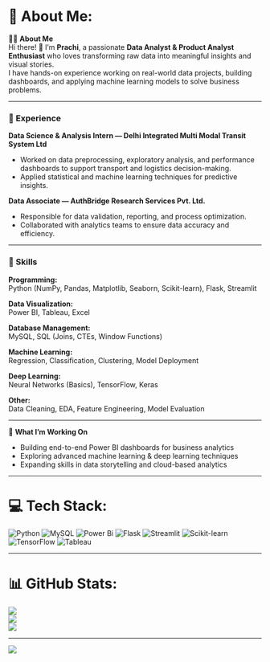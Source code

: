 # 💫 About Me:
👩‍💻 **About Me**  
Hi there! 👋 I’m **Prachi**, a passionate **Data Analyst & Product Analyst Enthusiast** who loves transforming raw data into meaningful insights and visual stories.  
I have hands-on experience working on real-world data projects, building dashboards, and applying machine learning models to solve business problems.

---

### 💼 Experience

**Data Science & Analysis Intern — Delhi Integrated Multi Modal Transit System Ltd**
- Worked on data preprocessing, exploratory analysis, and performance dashboards to support transport and logistics decision-making.
- Applied statistical and machine learning techniques for predictive insights.

**Data Associate — AuthBridge Research Services Pvt. Ltd.**
- Responsible for data validation, reporting, and process optimization.
- Collaborated with analytics teams to ensure data accuracy and efficiency.

---

### 🧠 Skills

**Programming:**  
Python (NumPy, Pandas, Matplotlib, Seaborn, Scikit-learn), Flask, Streamlit

**Data Visualization:**  
Power BI, Tableau, Excel  

**Database Management:**  
MySQL, SQL (Joins, CTEs, Window Functions)

**Machine Learning:**  
Regression, Classification, Clustering, Model Deployment

**Deep Learning:**  
Neural Networks (Basics), TensorFlow, Keras

**Other:**  
Data Cleaning, EDA, Feature Engineering, Model Evaluation  

---

🚀 **What I’m Working On**
- Building end-to-end Power BI dashboards for business analytics  
- Exploring advanced machine learning & deep learning techniques  
- Expanding skills in data storytelling and cloud-based analytics  

---

# 💻 Tech Stack:

![Python](https://img.shields.io/badge/python-3670A0?style=for-the-badge&logo=python&logoColor=ffdd54)
![MySQL](https://img.shields.io/badge/mysql-4479A1.svg?style=for-the-badge&logo=mysql&logoColor=white)
![Power Bi](https://img.shields.io/badge/power_bi-F2C811?style=for-the-badge&logo=powerbi&logoColor=black)
![Flask](https://img.shields.io/badge/flask-000000.svg?style=for-the-badge&logo=flask&logoColor=white)
![Streamlit](https://img.shields.io/badge/streamlit-FF4B4B?style=for-the-badge&logo=streamlit&logoColor=white)
![Scikit-learn](https://img.shields.io/badge/scikit--learn-F7931E?style=for-the-badge&logo=scikit-learn&logoColor=white)
![TensorFlow](https://img.shields.io/badge/tensorflow-FF6F00?style=for-the-badge&logo=tensorflow&logoColor=white)
![Tableau](https://img.shields.io/badge/Tableau-E97627?style=for-the-badge&logo=Tableau&logoColor=white)

---

# 📊 GitHub Stats:
![](https://github-readme-stats.vercel.app/api?username=prachirawat4&theme=dark&hide_border=false&include_all_commits=false&count_private=false)<br/>
![](https://nirzak-streak-stats.vercel.app/?user=prachirawat4&theme=dark&hide_border=false)<br/>
![](https://github-readme-stats.vercel.app/api/top-langs/?username=prachirawat4&theme=dark&hide_border=false&include_all_commits=false&count_private=false&layout=compact)

---

[![](https://visitcount.itsvg.in/api?id=prachirawat4&icon=0&color=0)](https://visitcount.itsvg.in)

<!-- Proudly created with GPRM ( https://gprm.itsvg.in ) -->
